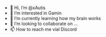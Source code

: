 - 👋 Hi, I’m @xAutis
- 👀 I’m interested in Gamin
- 🌱 I’m currently learning how my brain works
- 💞️ I’m looking to collaborate on ...
- 📫 How to reach me vial Discord

<!---
xAutis/xAutis is a ✨ special ✨ repository because its `README.md` (this file) appears on your GitHub profile.
You can click the Preview link to take a look at your changes.
--->
